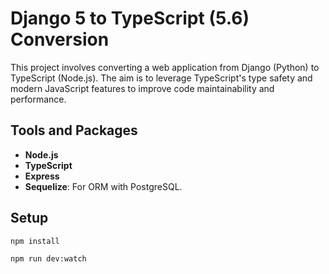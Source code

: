 # Django 5 to TypeScript (5.6) Conversion

This project involves converting a web application from Django (Python) to TypeScript (Node.js). The aim is to leverage TypeScript's type safety and modern JavaScript features to improve code maintainability and performance.

## Tools and Packages

- **Node.js**
- **TypeScript**
- **Express**
- **Sequelize**: For ORM with PostgreSQL.

## Setup

`npm install`

`npm run dev:watch`
